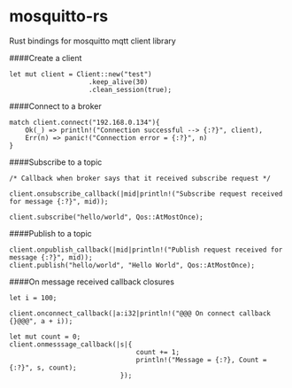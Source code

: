 # mosquitto-rs

Rust bindings for mosquitto mqtt client library

####Create a client

```
let mut client = Client::new("test")
                    .keep_alive(30)
                    .clean_session(true);
```

####Connect to a broker

```
match client.connect("192.168.0.134"){
    Ok(_) => println!("Connection successful --> {:?}", client),
    Err(n) => panic!("Connection error = {:?}", n)
}
```

####Subscribe to a topic

```
/* Callback when broker says that it received subscribe request */

client.onsubscribe_callback(|mid|println!("Subscribe request received for message {:?}", mid));

client.subscribe("hello/world", Qos::AtMostOnce);
```

####Publish to a topic

```
client.onpublish_callback(|mid|println!("Publish request received for message {:?}", mid));
client.publish("hello/world", "Hello World", Qos::AtMostOnce);
```


####On message received callback closures

```
let i = 100;

client.onconnect_callback(|a:i32|println!("@@@ On connect callback {}@@@", a + i));
```

```
let mut count = 0;
client.onmesssage_callback(|s|{
                                count += 1;
                                println!("Message = {:?}, Count = {:?}", s, count);
                            });
```

